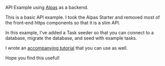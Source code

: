 API Example using [Alpas](https://alpas.dev) as a backend.

This is a basic API example. I took the Alpas Starter and removed most of the front-end https components so that it is a
slim API. 

In this example, I've added a Task seeder so that you can connect to a database, migrate the database, and seed with
example tasks. 

I wrote an [accompanying tutorial](https://dev.to/armiedema/a-restful-api-with-an-alpas-back-end-4j8d) that you can use as well. 

Hope you find this useful!
